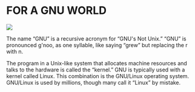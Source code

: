 # FOR A GNU WORLD
![](bgstall.jpg)

The name “GNU” is a recursive acronym for “GNU's Not Unix.” “GNU” is pronounced g'noo, as one syllable, like saying “grew” but replacing the r with n.

The program in a Unix-like system that allocates machine resources and talks to the hardware is called the “kernel.” GNU is typically used with a kernel called Linux. This combination is the GNU/Linux operating system. GNU/Linux is used by millions, though many call it “Linux” by mistake.

